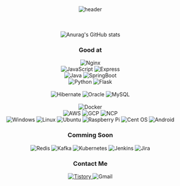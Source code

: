 <!--타이틀 부분-->
<div align="center">
  <img src="https://capsule-render.vercel.app/api?text=Hi&type=transparent&animation=fadeIn&fontColor=ffffff" alt="header"/>
</div>

<br>
<br>
<br>


<div align="center">
  <img src="https://github-readme-stats.vercel.app/api?username=yyeennyy&show_icons=true&theme=radical" alt="Anurag's GitHub stats"/>
</div>

<h3 align="center">Good at</h3>
<div align="center">
  <img src="https://img.shields.io/badge/nginx-%23009639.svg?style=for-the-badge&logo=nginx&logoColor=white" alt="Nginx">
</div>
<div align="center">
  <img src="https://img.shields.io/badge/javascript-%23323330.svg?style=for-the-badge&logo=javascript&logoColor=%23F7DF1E" alt="JavaScript">
  <img src="https://img.shields.io/badge/express.js-%23404d59.svg?style=for-the-badge&logo=express&logoColor=%2361DAFB" alt="Express">
</div>
<div align="center">
  <img src="https://img.shields.io/badge/java-%23ED8B00.svg?style=for-the-badge&logo=openjdk&logoColor=white" alt="Java">
  <img src="https://img.shields.io/badge/springboot-%236DB33F.svg?style=for-the-badge&logo=springboot&logoColor=white" alt="SpringBoot">
  <br>
  <img src="https://img.shields.io/badge/python-3670A0?style=for-the-badge&logo=python&logoColor=ffdd54" alt="Python">
  <img src="https://img.shields.io/badge/flask-%23000.svg?style=for-the-badge&logo=flask&logoColor=white" alt="Flask">
</div>
<br>
<div align="center">
  <img src="https://img.shields.io/badge/Hibernate-59666C?style=for-the-badge&logo=Hibernate&logoColor=white" alt="Hibernate">
  <img src="https://img.shields.io/badge/Oracle-F80000?style=for-the-badge&logo=oracle&logoColor=white" alt="Oracle">
  <img src="https://img.shields.io/badge/mysql-4479A1.svg?style=for-the-badge&logo=mysql&logoColor=white" alt="MySQL">
</div>
<br>
<div align="center">
  <img src="https://img.shields.io/badge/docker-%230db7ed.svg?style=for-the-badge&logo=docker&logoColor=white" alt="Docker">
</div>
<div align="center">
  <img src="https://img.shields.io/badge/AWS-232F3E?style=for-the-badge&logo=amazonwebservices&logoColor=white" alt="AWS">
  <img src="https://img.shields.io/badge/GCP-%234285F4.svg?style=for-the-badge&logo=google-cloud&logoColor=white" alt="GCP">
  <img src="https://img.shields.io/badge/NCP-008000.svg?style=for-the-badge&logo=naver&logoColor=ffffff" alt="NCP">
</div>
<div align="center">
  <img src="https://img.shields.io/badge/Windows-0078D6?style=for-the-badge&logo=windows&logoColor=white" alt="Windows">
  <img src="https://img.shields.io/badge/Linux-FCC624?style=for-the-badge&logo=linux&logoColor=black" alt="Linux">
  <img src="https://img.shields.io/badge/Ubuntu-E95420?style=for-the-badge&logo=ubuntu&logoColor=white" alt="Ubuntu">
  <img src="https://img.shields.io/badge/-RaspberryPi-C51A4A?style=for-the-badge&logo=Raspberry-Pi" alt="Raspberry Pi">
  <img src="https://img.shields.io/badge/cent%20os-002260?style=for-the-badge&logo=centos&logoColor=F0F0F0" alt="Cent OS">
  <img src="https://img.shields.io/badge/Android-3DDC84?style=for-the-badge&logo=android&logoColor=white" alt="Android">
</div>

<h3 align="center">Comming Soon</h3>
<div align="center">
  <img src="https://img.shields.io/badge/redis-%23DD0031.svg?style=for-the-badge&logo=redis&logoColor=white" alt="Redis">
  <img src="https://img.shields.io/badge/Apache%20Kafka-000?style=for-the-badge&logo=apachekafka" alt="Kafka">
  <img src="https://img.shields.io/badge/kubernetes-%23326ce5.svg?style=for-the-badge&logo=kubernetes&logoColor=white" alt="Kubernetes">
  <img src="https://img.shields.io/badge/jenkins-%232C5263.svg?style=for-the-badge&logo=jenkins&logoColor=white" alt="Jenkins">
  <img src="https://img.shields.io/badge/jira-%230A0FFF.svg?style=for-the-badge&logo=jira&logoColor=white" alt="Jira"
</div>



<h3 align="center">Contact Me</h3>
<div align="center">
  <a href="https://splendidlolli.tistory.com">
    <img src="https://img.shields.io/badge/tistory-ffffff.svg?style=for-the-badge&logo=tistory&logoColor=000000" alt="Tistory"/>
  </a>
  <img src="https://img.shields.io/badge/Gmail-D14836?style=for-the-badge&logo=gmail&logoColor=white" alt="Gmail"/>
</div>

